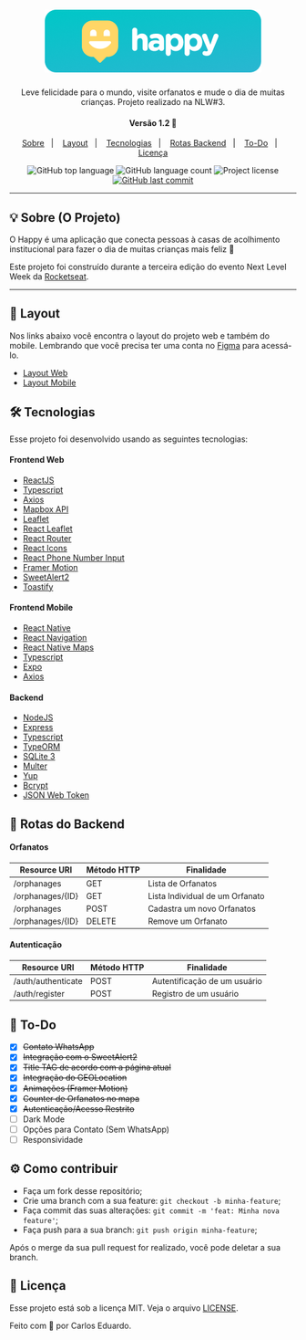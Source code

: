 <h1 align="center">
    <img alt="Happy" title="Happy" src=".github/banner.png">
</h1>

<p align="center">Leve felicidade para o mundo, visite orfanatos e mude o dia de muitas crianças. Projeto realizado na NLW#3.</p>

<h4 align="center">
    Versão 1.2 🚀
</h4>

<p align="center">
  <a href="#-sobre">Sobre</a>&nbsp;&nbsp;&nbsp;|&nbsp;&nbsp;&nbsp;
  <a href="#-layout">Layout</a>&nbsp;&nbsp;&nbsp;|&nbsp;&nbsp;&nbsp;
  <a href="#-tecnologias">Tecnologias</a>&nbsp;&nbsp;&nbsp;|&nbsp;&nbsp;&nbsp;
  <a href="#-rotas">Rotas Backend</a>&nbsp;&nbsp;&nbsp;|&nbsp;&nbsp;&nbsp;
  <a href="#-todo">To-Do</a>&nbsp;&nbsp;&nbsp;|&nbsp;&nbsp;&nbsp;
  <a href="#licença">Licença</a>
</p>

<p align="center">
  <img alt="GitHub top language" src="https://img.shields.io/github/languages/top/carlosmfreitas2409/nlw-03-happy?color=15c3d6">

  <img alt="GitHub language count" src="https://img.shields.io/github/languages/count/carlosmfreitas2409/nlw-03-happy?color=15c3d6">

  <img alt="Project license" src="https://img.shields.io/github/license/carlosmfreitas2409/nlw-03-happy?color=15c3d6">

  <a href="https://github.com/carlosmfreitas2409/nlw-03-happy/commits/master">
    <img alt="GitHub last commit" src="https://img.shields.io/github/last-commit/carlosmfreitas2409/nlw-03-happy?color=15c3d6">
  </a>
</p>

----

## 💡 Sobre (O Projeto)

O Happy é uma aplicação que conecta pessoas à casas de acolhimento institucional para fazer o dia de muitas crianças mais feliz 💜

Este projeto foi construído durante a terceira edição do evento Next Level Week da [Rocketseat](https://rocketseat.com.br/).

---

## 🎨 Layout

Nos links abaixo você encontra o layout do projeto web e também do mobile. Lembrando que você precisa ter uma conta no [Figma](http://figma.com/) para acessá-lo.

- [Layout Web](https://www.figma.com/file/29mYCcFIkqyYFE6eVT7kJ3/Happy-Web-2.0)
- [Layout Mobile](https://www.figma.com/file/Q6uftMn2Z2873lBUhymF95/Happy-Mobile-OmniStack)

## 🛠️ Tecnologias

Esse projeto foi desenvolvido usando as seguintes tecnologias:

#### Frontend Web
- [ReactJS](https://pt-br.reactjs.org)
- [Typescript](typescriptlang.org/)
- [Axios](https://github.com/axios/axios)
- [Mapbox API](https://www.mapbox.com/)
- [Leaflet](https://leafletjs.com)
- [React Leaflet](https://react-leaflet.js.org)
- [React Router](https://reactrouter.com/)
- [React Icons](https://react-icons.github.io/react-icons/)
- [React Phone Number Input](https://www.npmjs.com/package/react-phone-number-input/)
- [Framer Motion](https://www.framer.com/motion/)
- [SweetAlert2](https://www.npmjs.com/package/sweetalert2)
- [Toastify](https://www.npmjs.com/package/react-toastify)

#### Frontend Mobile
- [React Native](https://reactnative.dev)
- [React Navigation](https://reactnavigation.org)
- [React Native Maps](https://github.com/react-native-maps/react-native-maps)
- [Typescript](typescriptlang.org/)
- [Expo](https://expo.io)
- [Axios](https://github.com/axios/axios)

#### Backend
- [NodeJS](https://nodejs.org/)
- [Express](https://expressjs.com/pt-br/)
- [Typescript](https://typescriptlang.org/)
- [TypeORM](https://typeorm.io#/)
- [SQLite 3](https://www.sqlite.org/)
- [Multer](https://www.npmjs.com/package/multer)
- [Yup](https://www.npmjs.com/package/yup)
- [Bcrypt](https://www.npmjs.com/package/bcrypt)
- [JSON Web Token](https://www.npmjs.com/package/jsonwebtoken)


## 🍃 Rotas do Backend

#### Orfanatos
Resource URI          | Método HTTP | Finalidade
--------------------- | ----------- | -------
/orphanages           | GET         | Lista de Orfanatos
/orphanages/{ID}      | GET         | Lista Individual de um Orfanato
/orphanages           | POST        | Cadastra um novo Orfanatos
/orphanages/{ID}      | DELETE      | Remove um Orfanato 


#### Autenticação
Resource URI          | Método HTTP | Finalidade
--------------------- | ----------- | -------
/auth/authenticate    | POST        | Autentificação de um usuário
/auth/register        | POST        | Registro de um usuário

## 📝 To-Do

- [x] ~~Contato WhatsApp~~
- [x] ~~Integração com o SweetAlert2~~
- [x] ~~Title TAG de acordo com a página atual~~
- [x] ~~Integração do GEOLocation~~
- [x] ~~Animações (Framer Motion)~~
- [x] ~~Counter de Orfanatos no mapa~~
- [x] ~~Autenticação/Acesso Restrito~~
- [ ] Dark Mode
- [ ] Opções para Contato (Sem WhatsApp)
- [ ] Responsividade

## ⚙️ Como contribuir

- Faça um fork desse repositório;
- Crie uma branch com a sua feature: `git checkout -b minha-feature`;
- Faça commit das suas alterações: `git commit -m 'feat: Minha nova feature'`;
- Faça push para a sua branch: `git push origin minha-feature`;

Após o merge da sua pull request for realizado, você pode deletar a sua branch.

## 📝 Licença

Esse projeto está sob a licença MIT. Veja o arquivo [LICENSE](https://github.com/carlosmfreitas2409/nlw-03-happy/blob/master/LICENSE).

<p>Feito com 💜 por Carlos Eduardo.</p>